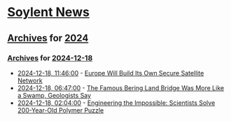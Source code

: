 # [Soylent News](../../../README.md)

## [Archives](../../index.md) for [2024](../index.md)

### [Archives](../../index.md) for [2024-12-18](index.md)

* [2024-12-18, 11:46:00](https://soylentnews.org/article.pl?sid=24/12/18/1147218&from=rss) - [Europe Will Build Its Own Secure Satellite Network](https://soylentnews.org/article.pl?sid=24/12/18/1147218&from=rss)
* [2024-12-18, 06:47:00](https://soylentnews.org/article.pl?sid=24/12/17/1649228&from=rss) - [The Famous Bering Land Bridge Was More Like a Swamp, Geologists Say](https://soylentnews.org/article.pl?sid=24/12/17/1649228&from=rss)
* [2024-12-18, 02:04:00](https://soylentnews.org/article.pl?sid=24/12/16/1631248&from=rss) - [Engineering the Impossible: Scientists Solve 200-Year-Old Polymer Puzzle](https://soylentnews.org/article.pl?sid=24/12/16/1631248&from=rss)
